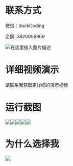 # 联系方式

微信：duckCoding

企鹅: 3820006966

![在这里插入图片描述](http://upload.cxycsx.vip/91ab4bcb4f2c4c6db86365bb6d6e9c62.jpeg)

# 详细视频演示

请联系我获取更详细的演示视频

# 运行截图

![](http://www.bysj52.com/uploadfile/ueditor/image/202306/%E6%AF%95%E8%AE%BEssm337%E5%9F%BA%E4%BA%8ESSM%E6%A1%86%E6%9E%B6%E7%9A%84%E9%AB%98%E6%A0%A1%E8%AF%95%E9%A2%98%E7%AE%A1%E7%90%86%E7%B3%BB%E7%BB%9F+vue%E6%AF%95%E4%B8%9A%E8%AE%BE%E8%AE%A1/5.png)![](http://www.bysj52.com/uploadfile/ueditor/image/202306/%E6%AF%95%E8%AE%BEssm337%E5%9F%BA%E4%BA%8ESSM%E6%A1%86%E6%9E%B6%E7%9A%84%E9%AB%98%E6%A0%A1%E8%AF%95%E9%A2%98%E7%AE%A1%E7%90%86%E7%B3%BB%E7%BB%9F+vue%E6%AF%95%E4%B8%9A%E8%AE%BE%E8%AE%A1/4.png)![](http://www.bysj52.com/uploadfile/ueditor/image/202306/%E6%AF%95%E8%AE%BEssm337%E5%9F%BA%E4%BA%8ESSM%E6%A1%86%E6%9E%B6%E7%9A%84%E9%AB%98%E6%A0%A1%E8%AF%95%E9%A2%98%E7%AE%A1%E7%90%86%E7%B3%BB%E7%BB%9F+vue%E6%AF%95%E4%B8%9A%E8%AE%BE%E8%AE%A1/1.png)![](http://www.bysj52.com/uploadfile/ueditor/image/202306/%E6%AF%95%E8%AE%BEssm337%E5%9F%BA%E4%BA%8ESSM%E6%A1%86%E6%9E%B6%E7%9A%84%E9%AB%98%E6%A0%A1%E8%AF%95%E9%A2%98%E7%AE%A1%E7%90%86%E7%B3%BB%E7%BB%9F+vue%E6%AF%95%E4%B8%9A%E8%AE%BE%E8%AE%A1/3.png)![](http://www.bysj52.com/uploadfile/ueditor/image/202306/%E6%AF%95%E8%AE%BEssm337%E5%9F%BA%E4%BA%8ESSM%E6%A1%86%E6%9E%B6%E7%9A%84%E9%AB%98%E6%A0%A1%E8%AF%95%E9%A2%98%E7%AE%A1%E7%90%86%E7%B3%BB%E7%BB%9F+vue%E6%AF%95%E4%B8%9A%E8%AE%BE%E8%AE%A1/2.png)

# 为什么选择我

![](http://upload.cxycsx.vip/%E7%A8%8B%E5%BA%8F%E8%AE%BE%E8%AE%A1.png)

